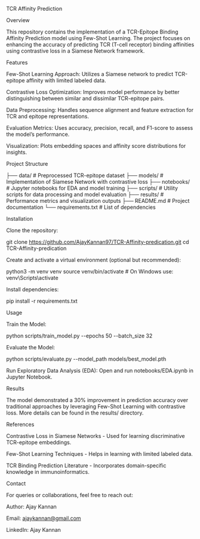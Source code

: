 TCR Affinity Prediction

Overview

This repository contains the implementation of a TCR-Epitope Binding Affinity Prediction model using Few-Shot Learning. The project focuses on enhancing the accuracy of predicting TCR (T-cell receptor) binding affinities using contrastive loss in a Siamese Network framework.

Features

Few-Shot Learning Approach: Utilizes a Siamese network to predict TCR-epitope affinity with limited labeled data.

Contrastive Loss Optimization: Improves model performance by better distinguishing between similar and dissimilar TCR-epitope pairs.

Data Preprocessing: Handles sequence alignment and feature extraction for TCR and epitope representations.

Evaluation Metrics: Uses accuracy, precision, recall, and F1-score to assess the model’s performance.

Visualization: Plots embedding spaces and affinity score distributions for insights.

Project Structure

├── data/                 # Preprocessed TCR-epitope dataset
├── models/               # Implementation of Siamese Network with contrastive loss
├── notebooks/            # Jupyter notebooks for EDA and model training
├── scripts/              # Utility scripts for data processing and model evaluation
├── results/              # Performance metrics and visualization outputs
├── README.md             # Project documentation
└── requirements.txt      # List of dependencies

Installation

Clone the repository:

git clone https://github.com/AjayKannan97/TCR-Affinity-predication.git
cd TCR-Affinity-predication

Create and activate a virtual environment (optional but recommended):

python3 -m venv venv
source venv/bin/activate  # On Windows use: venv\Scripts\activate

Install dependencies:

pip install -r requirements.txt

Usage

Train the Model:

python scripts/train_model.py --epochs 50 --batch_size 32

Evaluate the Model:

python scripts/evaluate.py --model_path models/best_model.pth

Run Exploratory Data Analysis (EDA):
Open and run notebooks/EDA.ipynb in Jupyter Notebook.

Results

The model demonstrated a 30% improvement in prediction accuracy over traditional approaches by leveraging Few-Shot Learning with contrastive loss. More details can be found in the results/ directory.

References

Contrastive Loss in Siamese Networks - Used for learning discriminative TCR-epitope embeddings.

Few-Shot Learning Techniques - Helps in learning with limited labeled data.

TCR Binding Prediction Literature - Incorporates domain-specific knowledge in immunoinformatics.

Contact

For queries or collaborations, feel free to reach out:

Author: Ajay Kannan

Email: ajaykannan@gmail.com

LinkedIn: Ajay Kannan
